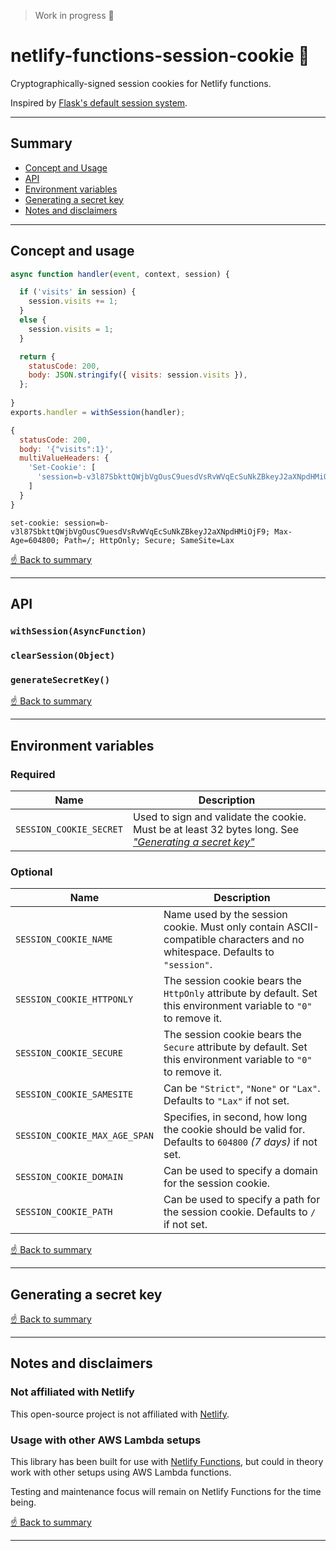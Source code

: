 > Work in progress 🚧

# netlify-functions-session-cookie 🍪
Cryptographically-signed session cookies for Netlify functions.

Inspired by [Flask's default session system](https://flask.palletsprojects.com/en/2.0.x/quickstart/#sessions). 

---

## Summary 
- [Concept and Usage](#concept-and-usage)
- [API](#api)
- [Environment variables](#environment-variables)
- [Generating a secret key](#generating-a-secret-key)
- [Notes and disclaimers](#notes-and-disclaimers)

---

## Concept and usage

```javascript
async function handler(event, context, session) {

  if ('visits' in session) {
    session.visits += 1;
  }
  else {
    session.visits = 1;
  }

  return {
    statusCode: 200,
    body: JSON.stringify({ visits: session.visits }),
  };
  
}
exports.handler = withSession(handler);
```


```javascript
{
  statusCode: 200,
  body: '{"visits":1}',
  multiValueHeaders: {
    'Set-Cookie': [
      'session=b-v3l87SbkttQWjbVgOusC9uesdVsRvWVqEcSuNkZBkeyJ2aXNpdHMiOjF9; Max-Age=604800; Path=/; HttpOnly; Secure; SameSite=Lax'
    ]
  }
}
```

```
set-cookie: session=b-v3l87SbkttQWjbVgOusC9uesdVsRvWVqEcSuNkZBkeyJ2aXNpdHMiOjF9; Max-Age=604800; Path=/; HttpOnly; Secure; SameSite=Lax
```

[☝️ Back to summary](#summary)

---

## API

### `withSession(AsyncFunction)`

### `clearSession(Object)`

### `generateSecretKey()`

[☝️ Back to summary](#summary)

---

## Environment variables

### Required
| Name | Description |
| --- | --- |
| `SESSION_COOKIE_SECRET` | Used to sign and validate the cookie. Must be at least 32 bytes long. See [_"Generating a secret key"_](#generating-a-secret-key) |

### Optional
| Name | Description |
| --- | --- |
| `SESSION_COOKIE_NAME` | Name used by the session cookie. Must only contain ASCII-compatible characters and no whitespace. Defaults to `"session"`. |
| `SESSION_COOKIE_HTTPONLY` | The session cookie bears the `HttpOnly` attribute by default. Set this environment variable to `"0"` to remove it. | 
| `SESSION_COOKIE_SECURE` | The session cookie bears the `Secure` attribute by default. Set this environment variable to `"0"` to remove it. | 
| `SESSION_COOKIE_SAMESITE` | Can be `"Strict"`, `"None"` or `"Lax"`. Defaults to `"Lax"` if not set. | 
| `SESSION_COOKIE_MAX_AGE_SPAN` | Specifies, in second, how long the cookie should be valid for. Defaults to `604800` _(7 days)_ if not set. |
| `SESSION_COOKIE_DOMAIN` | Can be used to specify a domain for the session cookie. |
| `SESSION_COOKIE_PATH` | Can be used to specify a path for the session cookie. Defaults to `/` if not set. |

[☝️ Back to summary](#summary)

---

## Generating a secret key

[☝️ Back to summary](#summary)

---

## Notes and disclaimers

### Not affiliated with Netlify
This open-source project is not affiliated with [Netlify](https://www.netlify.com/).

### Usage with other AWS Lambda setups
This library has been built for use with [Netlify Functions](https://docs.netlify.com/functions/build-with-javascript/), but could in theory work with other setups using AWS Lambda functions. 

Testing and maintenance focus will remain on Netlify Functions for the time being.

[☝️ Back to summary](#summary)

---